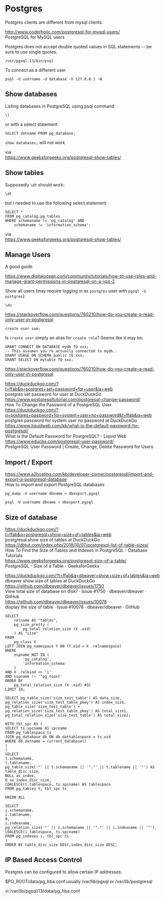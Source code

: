 # Postgres

Postgres clients are different from mysql clients. 

http://www.coderholic.com/postgresql-for-mysql-users/  
PostgreSQL for MySQL users  


Postgres does not accept double quoted values in SQL statements -- be sure to use single quotes.

```
/usr/pgsql-13/bin/psql 
```

To connect as a different user

```
psql -U username -d database -h 127.0.0.1 -W
```


## Show databases

Listing databases in PostgreSQL using psql command

```
\l
```

or with a select statement

```
SELECT datname FROM pg_database;
```

`show databases;` will not work

via  
https://www.geeksforgeeks.org/postgresql-show-tables/  

## Show tables

Supposedly `\dt` should work:

```
\dt
```

but I needed to use the following select statement

```
SELECT *
FROM pg_catalog.pg_tables
WHERE schemaname != 'pg_catalog' AND 
    schemaname != 'information_schema';
```

via  
https://www.geeksforgeeks.org/postgresql-show-tables/



## Manage Users

A good guide. 

https://www.digitalocean.com/community/tutorials/how-to-use-roles-and-manage-grant-permissions-in-postgresql-on-a-vps-2

Show all users (may require logging in as `postgres` user with `pgsql -U postgres`):

```
\du
```

https://stackoverflow.com/questions/760210/how-do-you-create-a-read-only-user-in-postgresql


```
create user sam;
```

Is `create user` simply an alias for `create role`? Seems like it may be. 


```
GRANT CONNECT ON DATABASE mydb TO xxx;
-- This assumes you're actually connected to mydb..
GRANT USAGE ON SCHEMA public TO xxx;
GRANT SELECT ON mytable TO xxx;
```

https://stackoverflow.com/questions/760210/how-do-you-create-a-read-only-user-in-postgresql

https://duckduckgo.com/?t=ffab&q=postgres+set+password+for+user&ia=web  
postgres set password for user at DuckDuckGo  
https://www.postgresqltutorial.com/postgresql-change-password/  
How To Change the Password of a PostgreSQL User  
https://duckduckgo.com/?q=postgres+password+for+system+user+no+password&t=ffab&ia=web  
postgres password for system user no password at DuckDuckGo  
https://www.liquidweb.com/kb/what-is-the-default-password-for-postgresql/  
What is the Default Password for PostgreSQL? - Liquid Web  
https://www.educba.com/postgresql-user-password/  
PostgreSQL User Password | Create, Change, Delete Password for Users  

## Import / Export 

https://www.a2hosting.com/kb/developer-corner/postgresql/import-and-export-a-postgresql-database  
How to import and export PostgreSQL databases  

```
pg_dump -U username dbname > dbexport.pgsql
```

```
psql -U username dbname < dbexport.pgsql
```



## Size of database

https://duckduckgo.com/?t=ffab&q=postgresql+show+size+of+tables&ia=web  
postgresql show size of tables at DuckDuckGo  
https://dbtut.com/index.php/2018/10/07/postgresql-list-of-table-sizes/  
How To Find the Size of Tables and Indexes in PostgreSQL - Database Tutorials  
https://www.geeksforgeeks.org/postgresql-size-of-a-table/  
PostgreSQL - Size of a Table - GeeksforGeeks  

https://duckduckgo.com/?t=ffab&q=dbeaver+show+size+of+tables&ia=web  
dbeaver show size of tables at DuckDuckGo  
https://github.com/dbeaver/dbeaver/issues/1750  
View total size of database on disk? · Issue #1750 · dbeaver/dbeaver · GitHub  
https://github.com/dbeaver/dbeaver/issues/10078  
display the size of table · Issue #10078 · dbeaver/dbeaver · GitHub  


```
SELECT
    relname AS "tables",
    pg_size_pretty (
        pg_total_relation_size (X .oid)
    ) AS "size"
FROM
    pg_class X
LEFT JOIN pg_namespace Y ON (Y.oid = X .relnamespace)
WHERE
    nspname NOT IN (
        'pg_catalog',
        'information_schema'
    )
AND X .relkind <> 'i'
AND nspname !~ '^pg_toast'
ORDER BY
    pg_total_relation_size (X .oid) ASC
LIMIT 10;
```


```
SELECT pg_table_size('size_test_table') AS data_size,
pg_relation_size('size_test_table_pkey') AS index_size,
pg_table_size('size_test_table') + pg_relation_size('size_test_table_pkey') AS total_size1,
pg_total_relation_size('size_test_table') AS total_size2;
```



```
WITH tbl_spc AS (
SELECT ts.spcname AS spcname
FROM pg_tablespace ts 
JOIN pg_database db ON db.dattablespace = ts.oid
WHERE db.datname = current_database()
)
(
SELECT
t.schemaname,
t.tablename,
pg_table_size('"' || t.schemaname || '"."' || t.tablename || '"') AS table_disc_size,
NULL as index,
0 as index_disc_size,
COALESCE(t.tablespace, ts.spcname) AS tablespace
FROM pg_tables t, tbl_spc ts

UNION ALL

SELECT
i.schemaname,
i.tablename,
0,
i.indexname,
pg_relation_size('"' || i.schemaname || '"."' || i.indexname || '"'),
COALESCE(i.tablespace, ts.spcname)
FROM pg_indexes i, tbl_spc ts
)
ORDER BY table_disc_size DESC,index_disc_size DESC;
```


## IP Based Access Control

Postgres can be configured to allow certain IP addresses.

$PG_ROOT/data/pg_hba.conf
usually /var/lib/pgsql or /var/lib/postgresql 

vi /var/lib/pgsql/13/data/pg_hba.conf
